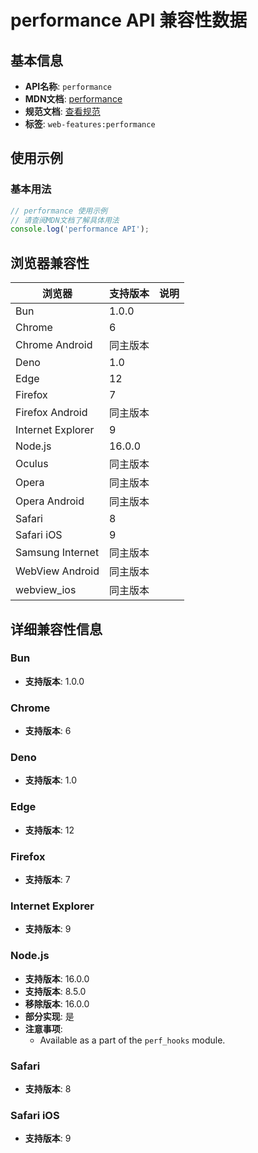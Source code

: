# performance API 兼容性数据

## 基本信息

- **API名称**: `performance`
- **MDN文档**: [performance](https://developer.mozilla.org/docs/Web/API/Window/performance)
- **规范文档**: [查看规范](https://w3c.github.io/hr-time/#the-performance-attribute)
- **标签**: `web-features:performance`

## 使用示例

### 基本用法

```javascript
// performance 使用示例
// 请查阅MDN文档了解具体用法
console.log('performance API');
```

## 浏览器兼容性

| 浏览器 | 支持版本 | 说明 |
|--------|----------|------|
| Bun | 1.0.0 |  |
| Chrome | 6 |  |
| Chrome Android | 同主版本 |  |
| Deno | 1.0 |  |
| Edge | 12 |  |
| Firefox | 7 |  |
| Firefox Android | 同主版本 |  |
| Internet Explorer | 9 |  |
| Node.js | 16.0.0 |  |
| Oculus | 同主版本 |  |
| Opera | 同主版本 |  |
| Opera Android | 同主版本 |  |
| Safari | 8 |  |
| Safari iOS | 9 |  |
| Samsung Internet | 同主版本 |  |
| WebView Android | 同主版本 |  |
| webview_ios | 同主版本 |  |

## 详细兼容性信息

### Bun

- **支持版本**: 1.0.0

### Chrome

- **支持版本**: 6

### Deno

- **支持版本**: 1.0

### Edge

- **支持版本**: 12

### Firefox

- **支持版本**: 7

### Internet Explorer

- **支持版本**: 9

### Node.js

- **支持版本**: 16.0.0
- **支持版本**: 8.5.0
- **移除版本**: 16.0.0
- **部分实现**: 是
- **注意事项**:
  - Available as a part of the <code>perf_hooks</code> module.

### Safari

- **支持版本**: 8

### Safari iOS

- **支持版本**: 9

